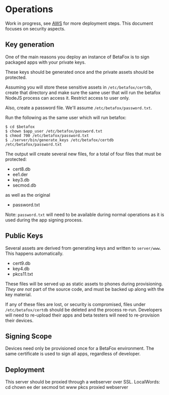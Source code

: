 # Operations

Work in progress, see [AWS](./AWS.md) for more deployment steps.
This document focuses on security aspects.

## Key generation

One of the main reasons you deploy an instance of BetaFox is to sign
packaged apps with your private keys.

These keys should be generated once and the private assets should be protected.

Assuming you will store these sensitive assets in `/etc/betafox/certdb`, create
that directory and make sure the same user that will run the betafox NodeJS 
process can access it. Restrict access to user only.

Also, create a password file. We'll assume `/etc/betafox/password.txt`.

Run the following as the same user which will run betafox:

    $ cd $betafox
    $ chown $app_user /etc/betafox/password.txt
    $ chmod 700 /etc/betafox/password.txt
    $ ./server/bin/generate_keys /etc/betafox/certdb /etc/betafox/password.txt

The output will create several new files, for a total of four files that must be protected:
* cert8.db
* ee1.der
* key3.db
* secmod.db

as well as the original

* password.txt

Note: `password.txt` will need to be available during normal operations as it is used during the app signing process.

## Public Keys

Several assets are derived from generating keys and written to `server/www`.
This happens automatically.

* cert9.db
* key4.db
* pkcs11.txt

These files will be served up as static assets to phones during provisioning.
*They are not* part of the source code, and must be backed up along with the key material.

If any of these files are lost, or security is compromised, files under `/etc/betafox/certdb` should be deleted and the process re-run. Developers will need to re-upload their apps and beta testers will need to re-provision their devices.

## Signing Scope

Devices need only be provisioned once for a BetaFox environment.
The same certificate is used to sign all apps, regardless of developer.

## Deployment

This server should be proxied through a webserver over SSL.
LocalWords:  cd chown ee der secmod txt www pkcs proxied webserver
